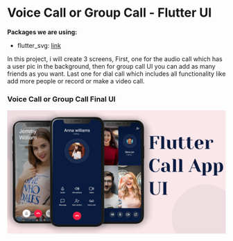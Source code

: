 # Voice Call or Group Call - Flutter UI


**Packages we are using:**

- flutter_svg: [link](https://pub.dev/packages/flutter_svg)

In this project, i will create 3 screens, First, one for the audio call which has a user pic in the background, then for group call UI you can add as many friends as you want. Last one for dial call which includes all functionality like add more people or record or make a video call.

### Voice Call or Group Call Final UI

<!-- ![Preview](/gif.gif) -->

![App UI](/ui.png)
